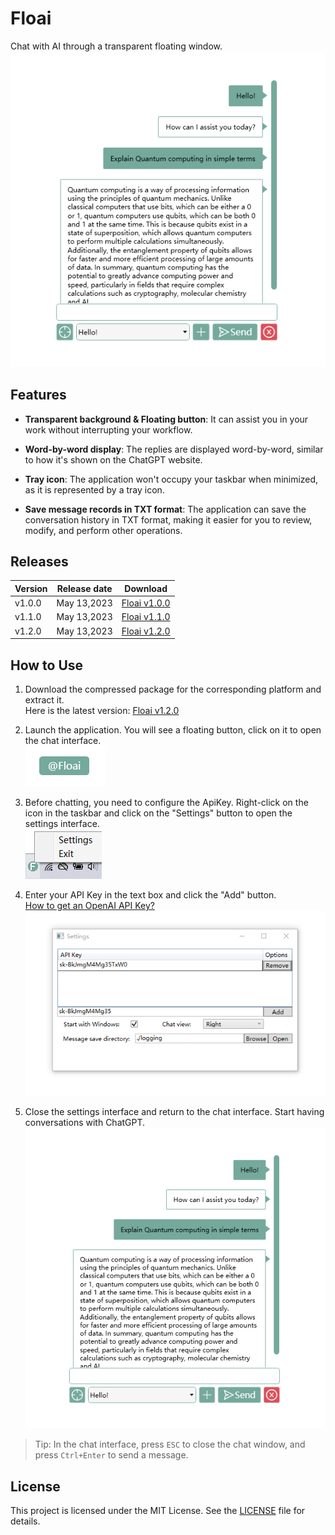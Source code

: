 # Floai
Chat with AI through a transparent floating window.
![image](images/showcase.png)


## Features

- **Transparent background & Floating button**: It can assist you in your work without interrupting your workflow.

- **Word-by-word display**: The replies are displayed word-by-word, similar to how it's shown on the ChatGPT website.

- **Tray icon**: The application won't occupy your taskbar when minimized, as it is represented by a tray icon.

- **Save message records in TXT format**: The application can save the conversation history in TXT format, making it easier for you to review, modify, and perform other operations.

## Releases
 | Version | Release date | Download                                                               |
 | ------- | ------------ | ---------------------------------------------------------------------- |
 | v1.0.0  | May 13,2023  | [Floai v1.0.0](https://github.com/TonWin618/Floai/releases/tag/v1.0.0) |
 | v1.1.0  | May 13,2023  | [Floai v1.1.0](https://github.com/TonWin618/Floai/releases/tag/v1.0.0) |
 | v1.2.0  | May 13,2023  | [Floai v1.2.0](https://github.com/TonWin618/Floai/releases/tag/v1.2.0) |

## How to Use
1. Download the compressed package for the corresponding platform and extract it.  
Here is the latest version: [Floai v1.2.0](https://github.com/TonWin618/Floai/releases/tag/v1.2.0)

2. Launch the application. You will see a floating button, click on it to open the chat interface.  
![image](images/step2.png)

3. Before chatting, you need to configure the ApiKey. Right-click on the icon in the taskbar and click on the "Settings" button to open the settings interface.  
![image](images/Step3.png)

4. Enter your API Key in the text box and click the "Add" button.  
[How to get an OpenAI API Key?](https://platform.openai.com/account/api-keys)  
![image](images/step4.png)

5. Close the settings interface and return to the chat interface. Start having conversations with ChatGPT.  
![image](images/step5.png)

> Tip: In the chat interface, press `ESC` to close the chat window, and press `Ctrl+Enter` to send a message.

## License
This project is licensed under the MIT License. See the [LICENSE](LICENSE) file for details.